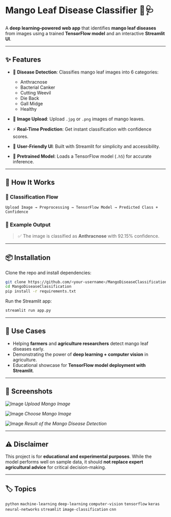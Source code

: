 # Mango Leaf Disease Classifier 🥭🩺

A **deep learning–powered web app** that identifies **mango leaf diseases** from images using a trained **TensorFlow model** and an interactive **Streamlit UI**.

---

## ✨ Features

* 🔬 **Disease Detection**: Classifies mango leaf images into 6 categories:

  * Anthracnose
  * Bacterial Canker
  * Cutting Weevil
  * Die Back
  * Gall Midge
  * Healthy

* 📸 **Image Upload**: Upload `.jpg` or `.png` images of mango leaves.

* ⚡ **Real-Time Prediction**: Get instant classification with confidence scores.

* 🎨 **User-Friendly UI**: Built with Streamlit for simplicity and accessibility.

* 🧠 **Pretrained Model**: Loads a TensorFlow model (`.h5`) for accurate inference.

---

## 🚀 How It Works

### 🔐 Classification Flow

```
Upload Image → Preprocessing → TensorFlow Model → Predicted Class + Confidence
```

### 🧾 Example Output

> ✅ The image is classified as **Anthracnose** with 92.15% confidence.

---

## 📦 Installation

Clone the repo and install dependencies:

```bash
git clone https://github.com/<your-username>/MangoDiseaseClassification.git
cd MangoDiseaseClassification
pip install -r requirements.txt
```

Run the Streamlit app:

```bash
streamlit run app.py
```

---

## 🎯 Use Cases

* Helping **farmers** and **agriculture researchers** detect mango leaf diseases early.
* Demonstrating the power of **deep learning + computer vision** in agriculture.
* Educational showcase for **TensorFlow model deployment with Streamlit**.

---

## 📸 Screenshots

![Image](https://github.com/user-attachments/assets/3f4d417f-197a-4ea2-9281-07a1486bd96e)
*Upload Mango Image*

![Image](https://github.com/user-attachments/assets/a30fb93f-4931-4382-ac11-bde2b6d1d88a)
*Choose Mango Image*

![Image](https://github.com/user-attachments/assets/14d4d3ca-c089-48a5-8166-69ed5d339d0e)
*Result of the Mango Disease Detection*

---

## ⚠️ Disclaimer

This project is for **educational and experimental purposes**.
While the model performs well on sample data, it should **not replace expert agricultural advice** for critical decision-making.

---

## 🏷️ Topics

`python` `machine-learning` `deep-learning` `computer-vision` `tensorflow` `keras` `neural-networks` `streamlit` `image-classification` `cnn`
